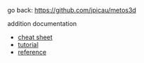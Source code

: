 
go back: https://github.com/jpicau/metos3d

addition documentation

- [cheat sheet](metos3d-cheat-sheet.md)
- [tutorial](metos3d-tutorial.md)
- [reference](metos3d-reference.md)

